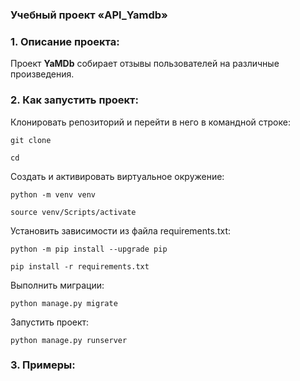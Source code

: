### Учебный проект «API_Yamdb»

### 1. Описание проекта:
Проект **YaMDb** собирает отзывы пользователей на различные произведения.

### 2. Как запустить проект:

Клонировать репозиторий и перейти в него в командной строке:

```
git clone 

```

```
cd 
```

Cоздать и активировать виртуальное окружение:

```
python -m venv venv
```

```
source venv/Scripts/activate
```

Установить зависимости из файла requirements.txt:

```
python -m pip install --upgrade pip
```

```
pip install -r requirements.txt
```

Выполнить миграции:

```
python manage.py migrate
```

Запустить проект:

```
python manage.py runserver
```

### 3. Примеры:
